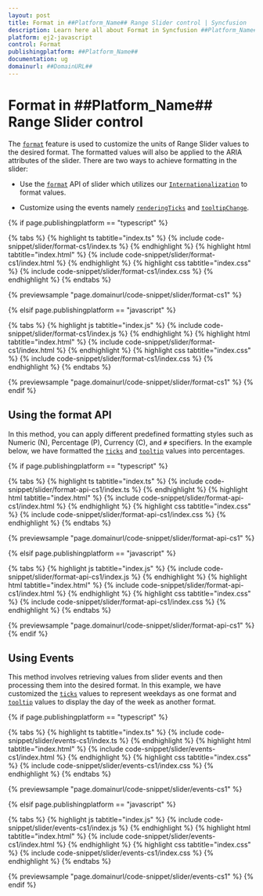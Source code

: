 ```yaml
---
layout: post
title: Format in ##Platform_Name## Range Slider control | Syncfusion
description: Learn here all about Format in Syncfusion ##Platform_Name## Range Slider control of Syncfusion Essential JS 2 and more.
platform: ej2-javascript
control: Format 
publishingplatform: ##Platform_Name##
documentation: ug
domainurl: ##DomainURL##
---
```


# Format in ##Platform_Name## Range Slider control

The [`format`](../api/slider/tooltipData/#format) feature is used to customize the units of Range Slider values to the desired format. The formatted values will also be applied to the ARIA attributes of the slider. There are two ways to achieve formatting in the slider:

* Use the [`format`](../api/slider/tooltipData/#format) API of slider which utilizes our [`Internationalization`](../common/internationalization/) to format values.

* Customize using the events namely [`renderingTicks`](../api/slider#renderingticks) and [`tooltipChange`](../api/slider#tooltipchange).

{% if page.publishingplatform == "typescript" %}

 {% tabs %}
{% highlight ts tabtitle="index.ts" %}
{% include code-snippet/slider/format-cs1/index.ts %}
{% endhighlight %}
{% highlight html tabtitle="index.html" %}
{% include code-snippet/slider/format-cs1/index.html %}
{% endhighlight %}
{% highlight css tabtitle="index.css" %}
{% include code-snippet/slider/format-cs1/index.css %}
{% endhighlight %}
{% endtabs %}
        
{% previewsample "page.domainurl/code-snippet/slider/format-cs1" %}

{% elsif page.publishingplatform == "javascript" %}

{% tabs %}
{% highlight js tabtitle="index.js" %}
{% include code-snippet/slider/format-cs1/index.js %}
{% endhighlight %}
{% highlight html tabtitle="index.html" %}
{% include code-snippet/slider/format-cs1/index.html %}
{% endhighlight %}
{% highlight css tabtitle="index.css" %}
{% include code-snippet/slider/format-cs1/index.css %}
{% endhighlight %}
{% endtabs %}

{% previewsample "page.domainurl/code-snippet/slider/format-cs1" %}
{% endif %}

## Using the format API

In this method, you can apply different predefined formatting styles such as Numeric (N), Percentage (P), Currency (C), and `#` specifiers. In the example below, we have formatted the [`ticks`](../api/slider#ticks) and [`tooltip`](../api/slider#tooltip) values into percentages.

{% if page.publishingplatform == "typescript" %}

 {% tabs %}
{% highlight ts tabtitle="index.ts" %}
{% include code-snippet/slider/format-api-cs1/index.ts %}
{% endhighlight %}
{% highlight html tabtitle="index.html" %}
{% include code-snippet/slider/format-api-cs1/index.html %}
{% endhighlight %}
{% highlight css tabtitle="index.css" %}
{% include code-snippet/slider/format-api-cs1/index.css %}
{% endhighlight %}
{% endtabs %}
        
{% previewsample "page.domainurl/code-snippet/slider/format-api-cs1" %}

{% elsif page.publishingplatform == "javascript" %}

{% tabs %}
{% highlight js tabtitle="index.js" %}
{% include code-snippet/slider/format-api-cs1/index.js %}
{% endhighlight %}
{% highlight html tabtitle="index.html" %}
{% include code-snippet/slider/format-api-cs1/index.html %}
{% endhighlight %}
{% highlight css tabtitle="index.css" %}
{% include code-snippet/slider/format-api-cs1/index.css %}
{% endhighlight %}
{% endtabs %}

{% previewsample "page.domainurl/code-snippet/slider/format-api-cs1" %}
{% endif %}

## Using Events

This method involves retrieving values from slider events and then processing them into the desired format. In this example, we have customized the [`ticks`](../api/slider#ticks) values to represent weekdays as one format and [`tooltip`](../api/slider#tooltip) values to display the day of the week as another format.

{% if page.publishingplatform == "typescript" %}

 {% tabs %}
{% highlight ts tabtitle="index.ts" %}
{% include code-snippet/slider/events-cs1/index.ts %}
{% endhighlight %}
{% highlight html tabtitle="index.html" %}
{% include code-snippet/slider/events-cs1/index.html %}
{% endhighlight %}
{% highlight css tabtitle="index.css" %}
{% include code-snippet/slider/events-cs1/index.css %}
{% endhighlight %}
{% endtabs %}
        
{% previewsample "page.domainurl/code-snippet/slider/events-cs1" %}

{% elsif page.publishingplatform == "javascript" %}

{% tabs %}
{% highlight js tabtitle="index.js" %}
{% include code-snippet/slider/events-cs1/index.js %}
{% endhighlight %}
{% highlight html tabtitle="index.html" %}
{% include code-snippet/slider/events-cs1/index.html %}
{% endhighlight %}
{% highlight css tabtitle="index.css" %}
{% include code-snippet/slider/events-cs1/index.css %}
{% endhighlight %}
{% endtabs %}

{% previewsample "page.domainurl/code-snippet/slider/events-cs1" %}
{% endif %}
